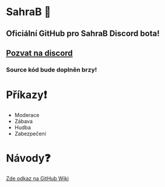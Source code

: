 # SahraB 🤖
## Oficiální GitHub pro SahraB Discord bota!
## [Pozvat na discord](https://discord.com/api/oauth2/authorize?client_id=942749045007478795&permissions=8&scope=bot)
### Source kód bude doplněn brzy!
# Příkazy❗
* Moderace
* Zábava
* Hudba
* Zabezpečení
# Návody❓
[Zde odkaz na GitHub Wiki](https://github.com/lksmasin/SahraB/wiki/)
